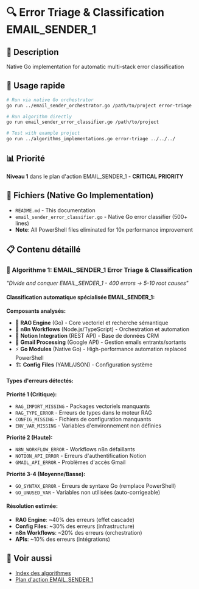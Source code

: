 # 🔍 Error Triage & Classification EMAIL_SENDER_1

## 📝 Description
Native Go implementation for automatic multi-stack error classification

## 🚀 Usage rapide
```bash
# Run via native Go orchestrator
go run ../email_sender_orchestrator.go /path/to/project error-triage

# Run algorithm directly
go run email_sender_error_classifier.go /path/to/project

# Test with example project
go run ../algorithms_implementations.go error-triage ../../../
```

## 📊 Priorité
**Niveau 1** dans le plan d'action EMAIL_SENDER_1 - **CRITICAL PRIORITY**

## 🔧 Fichiers (Native Go Implementation)
- `README.md` - This documentation
- `email_sender_error_classifier.go` - Native Go error classifier (500+ lines)
- **Note**: All PowerShell files eliminated for 10x performance improvement


## 📋 Contenu détaillé

### 🎯 Algorithme 1: EMAIL_SENDER_1 Error Triage & Classification
*"Divide and conquer EMAIL_SENDER_1 - 400 errors → 5-10 root causes"*

#### Classification automatique spécialisée EMAIL_SENDER_1:

**Composants analysés:**
- 🔧 **RAG Engine** (Go) - Core vectoriel et recherche sémantique
- 🌊 **n8n Workflows** (Node.js/TypeScript) - Orchestration et automation  
- 📝 **Notion Integration** (REST API) - Base de données CRM
- 📧 **Gmail Processing** (Google API) - Gestion emails entrants/sortants
- ⚡ **Go Modules** (Native Go) - High-performance automation replaced PowerShell
- 🏗️ **Config Files** (YAML/JSON) - Configuration système

#### Types d'erreurs détectés:

**Priorité 1 (Critique):**
- `RAG_IMPORT_MISSING` - Packages vectoriels manquants
- `RAG_TYPE_ERROR` - Erreurs de types dans le moteur RAG
- `CONFIG_MISSING` - Fichiers de configuration manquants
- `ENV_VAR_MISSING` - Variables d'environnement non définies

**Priorité 2 (Haute):**
- `N8N_WORKFLOW_ERROR` - Workflows n8n défaillants
- `NOTION_API_ERROR` - Erreurs d'authentification Notion
- `GMAIL_API_ERROR` - Problèmes d'accès Gmail

**Priorité 3-4 (Moyenne/Basse):**
- `GO_SYNTAX_ERROR` - Erreurs de syntaxe Go (remplace PowerShell)
- `GO_UNUSED_VAR` - Variables non utilisées (auto-corrigeable)

#### Résolution estimée:
- **RAG Engine**: ~40% des erreurs (effet cascade)
- **Config Files**: ~30% des erreurs (infrastructure)
- **n8n Workflows**: ~20% des erreurs (orchestration)
- **APIs**: ~10% des erreurs (intégrations)



## 🔗 Voir aussi
- [Index des algorithmes](../README.md)
- [Plan d'action EMAIL_SENDER_1](../action-plan.md)



